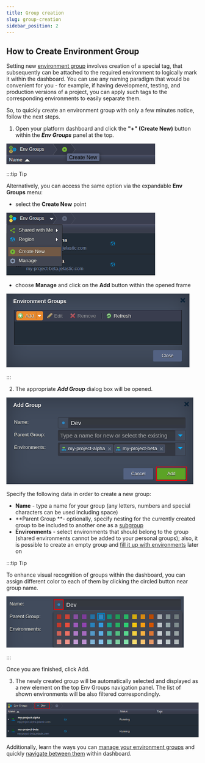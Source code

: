 ```yaml
---
title: Group creation
slug: group-creation
sidebar_position: 2
---
```


## How to Create Environment Group

Setting new [environment group](/docs/environment-management/environment-groups/overview) involves creation of a special tag, that subsequently can be attached to the required environment to logically mark it within the dashboard. You can use any naming paradigm that would be convenient for you - for example, if having development, testing, and production versions of a project, you can apply such tags to the corresponding environments to easily separate them.

So, to quickly create an environment group with only a few minutes notice, follow the next steps.

1. Open your platform dashboard and click the **"+" (Create New)** button within the **_Env Groups_** panel at the top.

<div style={{
    display:'flex',
    justifyContent: 'center',
    margin: '0 0 1rem 0'
}}>

![Locale Dropdown](./img/groupCreation/01.png)

</div>

:::tip Tip

Alternatively, you can access the same option via the expandable **Env Groups** menu:

- select the **Create New** point

<div style={{
    display:'flex',
    justifyContent: 'center',
    margin: '0 0 1rem 0'
}}>

![Locale Dropdown](./img/groupCreation/02.png)

</div>

- choose **Manage** and click on the **Add** button within the opened frame

<div style={{
    display:'flex',
    justifyContent: 'center',
    margin: '0 0 1rem 0'
}}>

![Locale Dropdown](./img/groupCreation/03.png)

</div>

:::

2. The appropriate **_Add Group_** dialog box will be opened.

<div style={{
    display:'flex',
    justifyContent: 'center',
    margin: '0 0 1rem 0'
}}>

![Locale Dropdown](./img/groupCreation/04.png)

</div>

Specify the following data in order to create a new group:

- **Name** - type a name for your group (any letters, numbers and special characters can be used including space)
- **Parent Group **- optionally, specify nesting for the currently created group to be included to another one as a [subgroup](/docs/environment-management/environment-groups/group-management#add-subgroups)
- **Environments** - select environments that should belong to the group (shared environments cannot be added to your personal groups); also, it is possible to create an empty group and [fill it up with environments](/docs/environment-management/environment-groups/group-management#assign-group-to-environment) later on

:::tip Tip

To enhance visual recognition of groups within the dashboard, you can assign different color to each of them by clicking the circled button near group name.

<div style={{
    display:'flex',
    justifyContent: 'center',
    margin: '0 0 1rem 0'
}}>

![Locale Dropdown](./img/groupCreation/05.png)

</div>

:::

Once you are finished, click Add.

3. The newly created group will be automatically selected and displayed as a new element on the top Env Groups navigation panel. The list of shown environments will be also filtered correspondingly.

<div style={{
    display:'flex',
    justifyContent: 'center',
    margin: '0 0 1rem 0'
}}>

![Locale Dropdown](./img/groupCreation/06.png)

</div>

Additionally, learn the ways you can [manage your environment groups](/docs/environment-management/environment-groups/group-management) and quickly [navigate between them](/docs/environment-management/environment-groups/navigation-across-groups) within dashboard.
